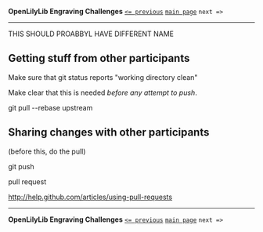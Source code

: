 **OpenLilyLib Engraving Challenges**
[`<= previous`](4-learning-git.md)
[`main page`](http://github.com/engraving-challenges/main/)
`next =>`

-------------------------------------------


THIS SHOULD PROABBYL HAVE DIFFERENT NAME

Getting stuff from other participants
-------------------------------------

Make sure that git status reports "working directory clean"

Make clear that this is needed *before any attempt to push*.

git pull --rebase upstream 


Sharing changes with other participants
---------------------------------------

(before this, do the pull)

git push

pull request

http://help.github.com/articles/using-pull-requests


-------------------------------------------
**OpenLilyLib Engraving Challenges**
[`<= previous`](4-learning-git.md)
[`main page`](http://github.com/engraving-challenges/main/)
`next =>`
